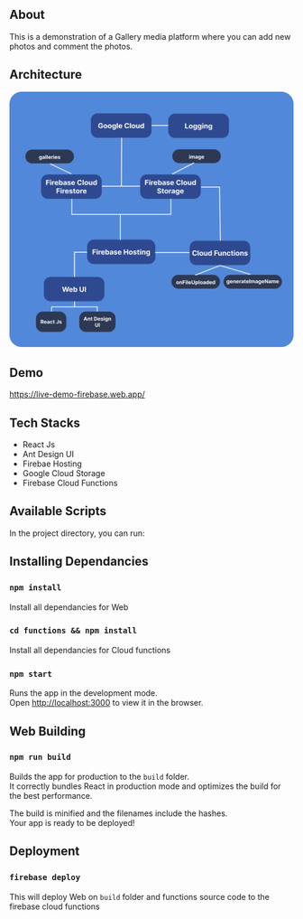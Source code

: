 
## About
This is a demonstration of a Gallery media platform where you can add new photos and comment the photos.

## Architecture

![alt text](Architecture.png)

## Demo
https://live-demo-firebase.web.app/

## Tech Stacks
- React Js
- Ant Design UI
- Firebae Hosting
- Google Cloud Storage
- Firebase Cloud Functions

## Available Scripts

In the project directory, you can run:

## Installing Dependancies
### `npm install`

Install all dependancies for Web

### `cd functions && npm install`

Install all dependancies for Cloud functions

### `npm start`

Runs the app in the development mode.<br />
Open [http://localhost:3000](http://localhost:3000) to view it in the browser.

## Web Building
### `npm run build`

Builds the app for production to the `build` folder.<br />
It correctly bundles React in production mode and optimizes the build for the best performance.

The build is minified and the filenames include the hashes.<br />
Your app is ready to be deployed!


## Deployment
### `firebase deploy`

This will deploy Web on `build` folder and functions source code to the firebase cloud functions